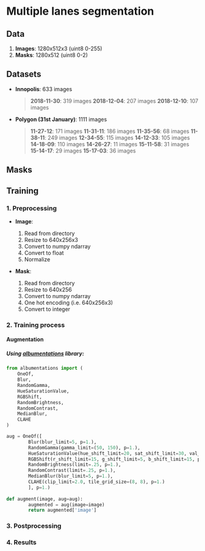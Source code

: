 # Multiple lanes segmentation

## Data
1. **Images**: 1280x512x3 (uint8 0-255)
2. **Masks**: 1280x512 (uint8 0-2)

## Datasets
* **Innopolis**: 633 images
  > **2018-11-30**: 319 images
  > **2018-12-04**: 207 images
  > **2018-12-10**: 107 images

* **Polygon (31st January)**: 1111 images
  > **11-27-12**: 171 images
  > **11-31-11**: 186 images
  > **11-35-56**: 68 images
  > **11-38-11**: 249 images
  > **12-34-55**: 115 images
  > **14-12-33**: 105 images
  > **14-18-09**: 110 images
  > **14-26-27**: 11 images
  > **15-11-58**: 31 images
  > **15-14-17**: 29 images
  > **15-17-03**: 36 images
## Masks

## Training
### 1. Preprocessing
* **Image**:
  1. Read from directory
  2. Resize to 640x256x3
  3. Convert to numpy ndarray
  4. Convert to float
  5. Normalize

* **Mask**:
  1. Read from directory
  2. Resize to 640x256
  3. Convert to numpy ndarray
  4. One hot encoding (i.e. 640x256x3)
  5. Convert to integer

### 2. Training process

#### Augmentation
##### Using [**albumentations**](https://albumentations.readthedocs.io/en/latest/index.html) library: 

```python
from albumentations import (
    OneOf,
    Blur,
    RandomGamma,
    HueSaturationValue,
    RGBShift,
    RandomBrightness,
    RandomContrast,
    MedianBlur,
    CLAHE
)

aug = OneOf([
        Blur(blur_limit=5, p=1.),
        RandomGamma(gamma_limit=(50, 150), p=1.),
        HueSaturationValue(hue_shift_limit=20, sat_shift_limit=30, val_shift_limit=20, p=1.),
        RGBShift(r_shift_limit=15, g_shift_limit=5, b_shift_limit=15, p=1.),
        RandomBrightness(limit=.25, p=1.),
        RandomContrast(limit=.25, p=1.),
        MedianBlur(blur_limit=5, p=1.),
        CLAHE(clip_limit=2.0, tile_grid_size=(8, 8), p=1.)
        ], p=1.)
        
def augment(image, aug=aug):
        augmented = aug(image=image)
        return augmented['image']
```

### 3. Postprocessing
### 4. Results
